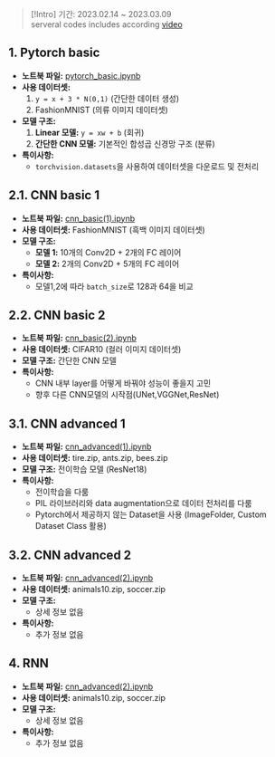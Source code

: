 > [!Intro]
> 기간: 2023.02.14 ~ 2023.03.09 <br>
> serveral codes includes according [video](https://github.com/DataScience-Lab-Yonsei/2023-Spring-RegularSession)

## 1. Pytorch basic
- **노트북 파일:** [pytorch_basic.ipynb](https://github.com/ksouth0413/dltutorial/blob/main/%EC%9D%B4%EC%88%98%EC%95%88%EC%BB%B4%ED%93%A8%ED%84%B0%20'%ED%8C%8C%EC%9D%B4%ED%86%A0%EC%B9%98%20PyTorch'/pytorch_basic.ipynb)
- **사용 데이터셋:**
  1. `y = x + 3 * N(0,1)` (간단한 데이터 생성)
  2. FashionMNIST (의류 이미지 데이터셋)
- **모델 구조:**
  1. **Linear 모델:** `y = xw + b` (회귀)
  2. **간단한 CNN 모델:** 기본적인 합성곱 신경망 구조 (분류)
- **특이사항:** 
  - `torchvision.datasets`을 사용하여 데이터셋을 다운로드 및 전처리


## 2.1. CNN basic 1
- **노트북 파일:** [cnn_basic(1).ipynb](https://github.com/ksouth0413/dltutorial/blob/main/%EC%9D%B4%EC%88%98%EC%95%88%EC%BB%B4%ED%93%A8%ED%84%B0%20'%ED%8C%8C%EC%9D%B4%ED%86%A0%EC%B9%98%20PyTorch'/cnn_basic(1).ipynb)
- **사용 데이터셋:** FashionMNIST (흑백 이미지 데이터셋)
- **모델 구조:**
  - **모델 1:** 10개의 Conv2D + 2개의 FC 레이어
  - **모델 2:** 2개의 Conv2D + 5개의 FC 레이어
- **특이사항:**
  - 모델1,2에 따라 `batch_size`로 128과 64을 비교


## 2.2. CNN basic 2
- **노트북 파일:** [cnn_basic(2).ipynb](https://github.com/ksouth0413/dltutorial/blob/main/%EC%9D%B4%EC%88%98%EC%95%88%EC%BB%B4%ED%93%A8%ED%84%B0%20'%ED%8C%8C%EC%9D%B4%ED%86%A0%EC%B9%98%20PyTorch'/cnn_basic(2).ipynb)
- **사용 데이터셋:** CIFAR10 (컬러 이미지 데이터셋)
- **모델 구조:** 간단한 CNN 모델
- **특이사항:**
  - CNN 내부 layer를 어떻게 바꿔야 성능이 좋을지 고민
  - 향후 다른 CNN모델의 시작점(UNet,VGGNet,ResNet)


## 3.1. CNN advanced 1
- **노트북 파일:** [cnn_advanced(1).ipynb](https://github.com/ksouth0413/dltutorial/blob/main/%EC%9D%B4%EC%88%98%EC%95%88%EC%BB%B4%ED%93%A8%ED%84%B0%20'%ED%8C%8C%EC%9D%B4%ED%86%A0%EC%B9%98%20PyTorch'/cnn_advanced(1).ipynb)
- **사용 데이터셋:** tire.zip, ants.zip, bees.zip
- **모델 구조:** 전이학습 모델 (ResNet18)
- **특이사항:**
  - 전이학습을 다룸
  - PIL 라이브러리와 data augmentation으로 데이터 전처리를 다룸
  - Pytorch에서 제공하지 않는 Dataset을 사용 (ImageFolder, Custom Dataset Class 활용)


## 3.2. CNN advanced 2
- **노트북 파일:** [cnn_advanced(2).ipynb](https://github.com/ksouth0413/dltutorial/blob/main/%EC%9D%B4%EC%88%98%EC%95%88%EC%BB%B4%ED%93%A8%ED%84%B0%20'%ED%8C%8C%EC%9D%B4%ED%86%A0%EC%B9%98%20PyTorch'/cnn_advanced(2).ipynb)
- **사용 데이터셋:** animals10.zip, soccer.zip
- **모델 구조:** 
  - 상세 정보 없음
- **특이사항:** 
  - 추가 정보 없음


## 4. RNN
- **노트북 파일:** [cnn_advanced(2).ipynb](https://github.com/ksouth0413/dltutorial/blob/main/%EC%9D%B4%EC%88%98%EC%95%88%EC%BB%B4%ED%93%A8%ED%84%B0%20'%ED%8C%8C%EC%9D%B4%ED%86%A0%EC%B9%98%20PyTorch'/cnn_advanced(2).ipynb)
- **사용 데이터셋:** animals10.zip, soccer.zip
- **모델 구조:** 
  - 상세 정보 없음
- **특이사항:** 
  - 추가 정보 없음
